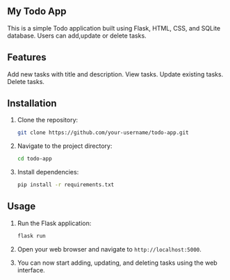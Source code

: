## My Todo App

This is a simple Todo application built using Flask, HTML, CSS, and SQLite database.
Users can add,update or delete tasks.

## Features

Add new tasks with title and description.
View tasks.
Update existing tasks.
Delete tasks.


## Installation

1. Clone the repository:

    ```bash
    git clone https://github.com/your-username/todo-app.git
    ```

2. Navigate to the project directory:

    ```bash
    cd todo-app
    ```

3. Install dependencies:

    ```bash
    pip install -r requirements.txt
    ```

## Usage

1. Run the Flask application:

    ```bash
    flask run
    ```

2. Open your web browser and navigate to `http://localhost:5000`.

3. You can now start adding, updating, and deleting tasks using the web interface.
